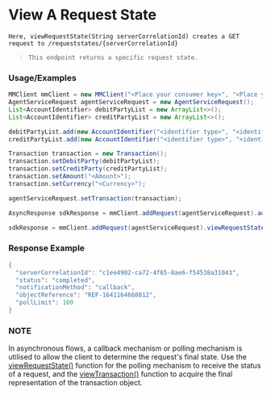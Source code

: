# View A Request State

`Here, viewRequestState(String serverCorrelationId) creates a GET request to /requeststates/{serverCorrelationId}`

> `This endpoint returns a specific request state.`

### Usage/Examples

```java
MMClient mmClient = new MMClient("<Place your consumer key>", "<Place your consumer secret>", "<Place your API key>");
AgentServiceRequest agentServiceRequest = new AgentServiceRequest();
List<AccountIdentifier> debitPartyList = new ArrayList<>();
List<AccountIdentifier> creditPartyList = new ArrayList<>();

debitPartyList.add(new AccountIdentifier("<identifier type>", "<identifier>"));
creditPartyList.add(new AccountIdentifier("<identifier type>", "<identifier>"));

Transaction transaction = new Transaction();
transaction.setDebitParty(debitPartyList);
transaction.setCreditParty(creditPartyList);
transaction.setAmount("<Amount>");
transaction.setCurrency("<Currency>");

agentServiceRequest.setTransaction(transaction);

AsyncResponse sdkResponse = mmClient.addRequest(agentServiceRequest).addCallBack("<Place your callback URL>").createWithdrawalTransaction();

sdkResponse = mmClient.addRequest(agentServiceRequest).viewRequestState(sdkResponse.getServerCorrelationId());
```

### Response Example

```java
{
  "serverCorrelationId": "c1ee4902-ca72-4f65-8ae6-f54538a31043",
  "status": "completed",
  "notificationMethod": "callback",
  "objectReference": "REF-1641164668812",
  "pollLimit": 100
}
```

### NOTE

In asynchronous flows, a callback mechanism or polling mechanism is utilised to allow the client to determine the request's final state.
Use the <a href="viewRequestState.Readme.md">viewRequestState()</a> function for the polling mechanism to receive the status of a request, and the <a href="viewTransaction.Readme.md">viewTransaction()</a>
function to acquire the final representation of the transaction object.